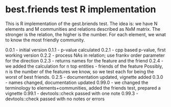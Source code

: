 best.friends test R implementation
===

This is R implementation of the gest.briends test.
The idea is: we have N elements and M communities and 
relations described as NxM matrix.
The stronger is the relation, the higher is the number.
For each element, we wnat to know the most friendly community.  

0.0.1 - initial version
0.1.1 - p-value calculated
0.2.1 - cpp based p-value, first working version
0.2.2 - process NAs in relation; use frankv order parameter for the direction
0.2.3 - returns names for the feature and the friend
0.2.4 - we added the calculation for n top entities - friends of the feature
Possibly, n is the number of the features we know, so we test each for being
the worst of best friends.
0.2.5 - documentation updated, vignette added
0.3.0 - names changed, documentation updated
0.99.0 - we changed the terminology to elements+communities, added the friends test, prepared a vignette
0.99.1 - devtools::check passed with one note
0.99.3 - devtools::check passed with no notes or errors 
